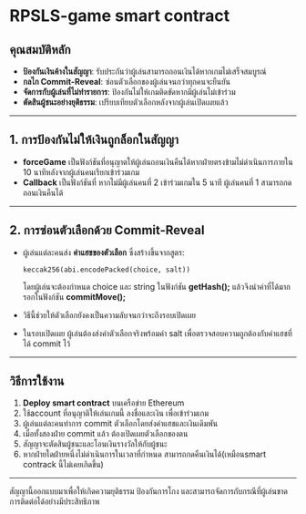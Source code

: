 # RPSLS-game smart contract

## คุณสมบัติหลัก
- **ป้องกันเงินค้างในสัญญา**: รับประกันว่าผู้เล่นสามารถถอนเงินได้หากเกมไม่เสร็จสมบูรณ์
- **กลไก Commit-Reveal**: ซ่อนตัวเลือกของผู้เล่นจนกว่าทุกคนจะยืนยัน
- **จัดการกับผู้เล่นที่ไม่ทำรายการ**: ป้องกันไม่ให้เกมติดขัดหากมีผู้เล่นไม่เข้าร่วม
- **ตัดสินผู้ชนะอย่างยุติธรรม**: เปรียบเทียบตัวเลือกหลังจากผู้เล่นเปิดเผยแล้ว

---

## 1. การป้องกันไม่ให้เงินถูกล็อกในสัญญา
- **forceGame** เป็นฟังก์ชันที่อนุญาตให้ผู้เล่นถอนเงินคืนได้หากฝ่ายตรงข้ามไม่ดำเนินการภายใน 10 นาทีหลังจากผู้เล่นคนเรียกเข้าร่วมเกม
- **Callback** เป็นฟังก์ชันที่ หากไม่มีผู้เล่นคนที่ 2 เข้าร่วมเกมใน 5 นาที ผู้เล่นคนที่ 1 สามารถกดถอนเงินคืนได้

---

## 2. การซ่อนตัวเลือกด้วย Commit-Reveal
- ผู้เล่นแต่ละคนส่ง **ค่าแฮชของตัวเลือก** ซึ่งสร้างขึ้นจากสูตร:
  
  ```solidity
  keccak256(abi.encodePacked(choice, salt))
  ```
  โดยผู้เล่นจะต้องกำหนด choice และ string ในฟังก์ชัน **getHash();**
  แล้วจึงนำค่าที่ได้มากรอกในฟังก์ชัน **commitMove();**
- วิธีนี้ช่วยให้ตัวเลือกยังคงเป็นความลับจนกว่าจะถึงรอบเปิดเผย
- ในรอบเปิดเผย ผู้เล่นต้องส่งค่าตัวเลือกจริงพร้อมค่า salt เพื่อตรวจสอบความถูกต้องกับค่าแฮชที่ได้ commit ไว้

---

## วิธีการใช้งาน
1. **Deploy smart contract** บนเครือข่าย Ethereum
2. ใช้account ที่อนุญาติให้เล่นเกมนี้ ลงชื่อและเงิน เพื่อเข้าร่วมเกม
3. ผู้เล่นแต่ละคนทำการ commit ตัวเลือกโดยส่งค่าแฮชและเงินเดิมพัน
4. เมื่อทั้งสองฝ่าย commit แล้ว ต้องเปิดเผยตัวเลือกของตน
5. สัญญาจะตัดสินผู้ชนะและโอนเงินรางวัลให้กับผู้ชนะ
6. หากฝ่ายใดฝ่ายหนึ่งไม่ดำเนินการในเวลาที่กำหนด สามารถกดคืนเงินได้(เหมือนsmart contrack นี้ไม่เคยเกิดขึ้น)

---

สัญญานี้ออกแบบมาเพื่อให้เกิดความยุติธรรม ป้องกันการโกง และสามารถจัดการกับกรณีที่ผู้เล่นขาดการติดต่อได้อย่างมีประสิทธิภาพ

